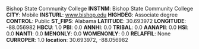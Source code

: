 
Bishop State Community College
**INSTNM**: Bishop State Community College
**CITY**: Mobile
**INSTURL**: www.bishop.edu
**HIGHDEG**: Associate degree
**CONTROL**: Public
**ST_FIPS**: Alabama
**LATITUDE**: 30.693972
**LONGITUDE**: -88.056982
**HBCU**: 1.0
**PBI**: 0.0
**ANNHI**: 0.0
**TRIBAL**: 0.0
**AANAPII**: 0.0
**HSI**: 0.0
**NANTI**: 0.0
**MENONLY**: 0.0
**WOMENONLY**: 0.0
**RELAFFIL**: None
**CURROPER**: 1.0
**location**: 30.693972, -88.056982